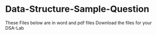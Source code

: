 # Data-Structure-Sample-Question

These Files below are in word and pdf files
Download the files for your DSA-Lab
